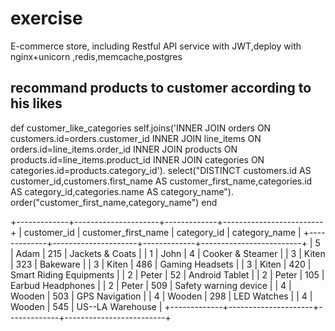 # exercise
E-commerce store, including Restful API service with JWT,deploy with nginx+unicorn ,redis,memcache,postgres

## recommand products to customer according to his likes

def customer_like_categories
  self.joins('INNER JOIN orders ON customers.id=orders.customer_id INNER JOIN line_items ON orders.id=line_items.order_id INNER JOIN products ON products.id=line_items.product_id INNER JOIN categories ON categories.id=products.category_id').
  select("DISTINCT customers.id AS customer_id,customers.first_name AS customer_first_name,categories.id AS category_id,categories.name AS category_name").
  order("customer_first_name,category_name")
end

+-------------+---------------------+-------------+-------------------------+
| customer_id | customer_first_name | category_id | category_name           |
+-------------+---------------------+-------------+-------------------------+
| 5           | Adam                | 215         | Jackets & Coats         |
| 1           | John                | 4           | Cooker & Steamer        |
| 3           | Kiten               | 323         | Bakeware                |
| 3           | Kiten               | 486         | Gaming Headsets         |
| 3           | Kiten               | 420         | Smart Riding Equipments |
| 2           | Peter               | 52          | Android Tablet          |
| 2           | Peter               | 105         | Earbud Headphones       |
| 2           | Peter               | 509         | Safety warning device   |
| 4           | Wooden              | 503         | GPS Navigation          |
| 4           | Wooden              | 298         | LED Watches             |
| 4           | Wooden              | 545         | US--LA Warehouse        |
+-------------+---------------------+-------------+-------------------------+


